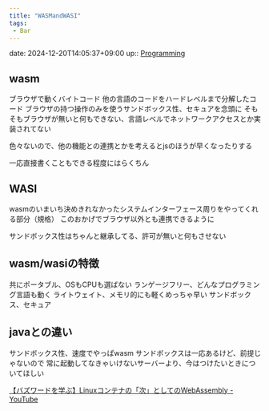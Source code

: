 ```yaml
---
title: "WASMandWASI"
tags:
 - Bar
---
```


date: 2024-12-20T14:05:37+09:00
up:: [Programming](Programming.md)

## wasm

ブラウザで動くバイトコード
他の言語のコードをハードレベルまで分解したコード
ブラウザの持つ操作のみを使うサンドボックス性、セキュアを念頭に
そもそもブラウザが無いと何もできない、言語レベルでネットワークアクセスとか実装されてない

色々ないので、他の機能との連携とかを考えるとjsのほうが早くなったりする

一応直接書くこともできる程度にはらくちん

## WASI
wasmのいまいち決めきれなかったシステムインターフェース周りをやってくれる部分（規格）
このおかげでブラウザ以外とも連携できるように

サンドボックス性はちゃんと継承してる、許可が無いと何もさせない

## wasm/wasiの特徴
共にポータブル、OSもCPUも選ばない
ランゲージフリー、どんなプログラミング言語も動く
ライトウェイト、メモリ的にも軽くめっちゃ早い
サンドボックス、セキュア

## javaとの違い
サンドボックス性、速度でやっぱwasm
サンドボックスは一応あるけど、前提じゃないので
常に起動してなきゃいけないサーバーより、今はつけたいときについてほしい

[【バズワードを学ぶ】Linuxコンテナの「次」としてのWebAssembly - YouTube](https://www.youtube.com/watch?v=MM2CQ0QPbBo)